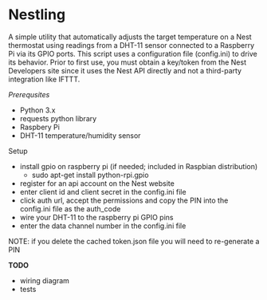 Nestling
==========

A simple utility that automatically adjusts the target temperature on a Nest thermostat using readings
from a DHT-11 sensor connected to a Raspberry Pi via its GPIO ports. This script uses a configuration file (config.ini)
to drive its behavior. Prior to first use, you must obtain a key/token from the Nest Developers site since it uses
 the Nest API directly and not a third-party integration like IFTTT.

_Prerequsites_
* Python 3.x
* requests python library
* Raspbery Pi
* DHT-11 temperature/humidity sensor


Setup
* install gpio on raspberry pi (if needed; included in Raspbian distribution)
   - sudo apt-get install python-rpi.gpio
* register for an api account on the Nest website
* enter client id and client secret in the config.ini file
* click auth url, accept the permissions and copy the PIN into the config.ini file as the auth_code
* wire your DHT-11 to the raspberry pi GPIO pins
* enter the data channel number in the config.ini file


NOTE: if you delete the cached token.json file you will need to re-generate a PIN 

**TODO**
* wiring diagram
* tests